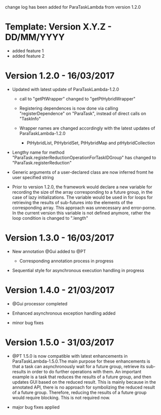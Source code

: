 change log has been added for ParaTaskLambda from version 1.2.0

Template:
Version X.Y.Z - DD/MM/YYYY
==========================
- added feature 1
- added feature 2


Version 1.2.0 - 16/03/2017
==========================
- Updated with latest update of ParaTaskLambda-1.2.0
  
  * call to "getPtWrapper" changed to "getPtHybridWrapper"
 
  * Registering dependences is now done via calling "registerDependence"
    on "ParaTask", instead of direct calls on "TaskInfo"

  * Wrapper names are changed accordingly with the latest updates of 
    ParaTaskLambda-1.2.0
    
    - PtHybridList, PtHybridSet, PtHybridMap and ptHybridCollection

- Lengthy name for method "ParaTask.registerReductionOperationForTaskIDGroup"
  has changed to "ParaTask.registerReduction"

- Generic arguments of a user-declared class are now inferred fromt he user
  specified string

- Prior to version 1.2.0, the framework would declare a new variable for 
  recording the size of the array corresponding to a future group, in the
  case of lazy initializations. The variable would be used in for loops 
  for retrieving the results of sub-futures into the elements of the 
  corresponding array. This approach was unnecessary and error-porne. In 
  the current version this variable is not defined anymore, rather the 
  loop condition is changed to "<arrayName>.length" 

Version 1.3.0 - 16/03/2017
==========================
- New annotation @Gui added to @PT
  * Corresponding annotation process in progress

- Sequential style for asynchronous execution handling in progress


Version 1.4.0 - 21/03/2017
==========================
- @Gui processor completed

- Enhanced asynchronous exception handling added

- minor bug fixes


Version 1.5.0 - 31/03/2017
==========================
- @PT 1.5.0 is now compatible with latest enhancements in ParaTaskLambda-1.5.0.The main purpose
for these enhancements is that a task can asynchronously wait for a future group, retrieve its
sub-results in order to do further operations with them. An important example is a task that
reduces the results of a future group, and then updates GUI based on the reduced result. This
is mainly because in the annotated API, there is no approach for symbolizing the reduced result
of a future group. Therefore, reducing the results of a future group would require blocking. 
This is not required now.  

- major bug fixes applied